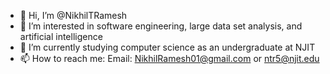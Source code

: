 - 👋 Hi, I’m @NikhilTRamesh
- 👀 I’m interested in software engineering, large data set analysis, and artificial intelligence
- 🌱 I’m currently studying computer science as an undergraduate at NJIT
- 📫 How to reach me: Email: NikhilRamesh01@gmail.com or ntr5@njit.edu

<!---
NikhilTRamesh/NikhilTRamesh is a ✨ special ✨ repository because its `README.md` (this file) appears on your GitHub profile.
You can click the Preview link to take a look at your changes.
--->
